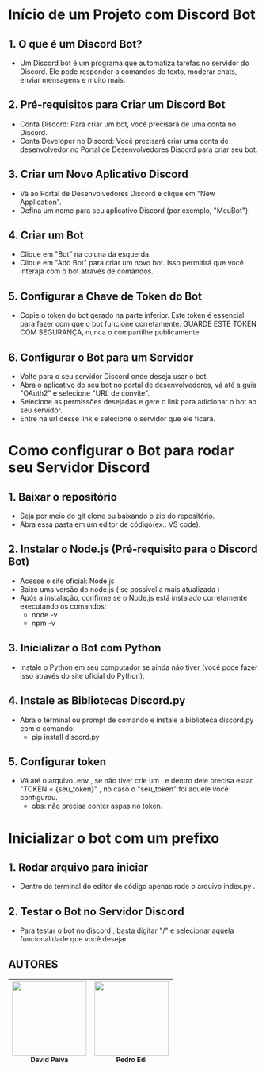 # Início de um Projeto com Discord Bot
## 1. O que é um Discord Bot?
- Um Discord bot é um programa que automatiza tarefas no servidor do Discord. Ele pode responder a comandos de texto, moderar chats, enviar mensagens e muito mais.

## 2. Pré-requisitos para Criar um Discord Bot
- Conta Discord: Para criar um bot, você precisará de uma conta no Discord.
- Conta Developer no Discord: Você precisará criar uma conta de desenvolvedor no Portal de Desenvolvedores Discord para criar seu bot.

## 3. Criar um Novo Aplicativo Discord
- Vá ao Portal de Desenvolvedores Discord e clique em "New Application".
- Defina um nome para seu aplicativo Discord (por exemplo, "MeuBot").

## 4. Criar um Bot
- Clique em "Bot" na coluna da esquerda.
- Clique em "Add Bot" para criar um novo bot. Isso permitirá que você interaja com o bot através de comandos.

## 5. Configurar a Chave de Token do Bot
- Copie o token do bot gerado na parte inferior. Este token é essencial para fazer com que o bot funcione corretamente. GUARDE ESTE TOKEN COM SEGURANÇA, nunca o compartilhe publicamente.

## 6. Configurar o Bot para um Servidor
- Volte para o seu servidor Discord onde deseja usar o bot.
- Abra o aplicativo do seu bot no portal de desenvolvedores, vá até a guia "OAuth2" e selecione "URL de convite".
- Selecione as permissões desejadas e gere o link para adicionar o bot ao seu servidor.
- Entre na url desse link e selecione o servidor que ele ficará.

# Como configurar o Bot para rodar seu Servidor Discord

## 1. Baixar o repositório
- Seja por meio do git clone ou baixando o zip do repositório.
- Abra essa pasta em um editor de código(ex.: VS code).

## 2. Instalar o Node.js (Pré-requisito para o Discord Bot)
- Acesse o site oficial: Node.js
- Baixe uma versão do node.js ( se possível a mais atualizada )
- Após a instalação, confirme se o Node.js está instalado corretamente executando os comandos:
  - node -v
  - npm -v

## 3. Inicializar o Bot com Python
- Instale o Python em seu computador se ainda não tiver (você pode fazer isso através do site oficial do Python).

## 4. Instale as Bibliotecas Discord.py
- Abra o terminal ou prompt de comando e instale a biblioteca discord.py com o comando:
  - pip install discord.py

## 5. Configurar token
 - Vá até o arquivo .env , se não tiver crie um , e dentro dele precisa estar "TOKEN = {seu_token}" , no caso o "seu_token" foi aquele você configurou.
   - obs: não precisa conter aspas no token.

# Inicializar o bot com um prefixo
## 1. Rodar arquivo para iniciar
- Dentro do terminal do editor de código apenas rode o arquivo index.py .

## 2. Testar o Bot no Servidor Discord
- Para testar o bot no discord , basta digitar "/" e selecionar aquela funcionalidade que você desejar.

## AUTORES

| [<img src="https://avatars.githubusercontent.com/u/124364476?v=4" width=150><br><sub>David Paiva</sub>](https://github.com/davidmtg) | [<img src="https://avatars.githubusercontent.com/u/107737145?v=4" width=150><br><sub>Pedro Edi</sub>](https://github.com/Pedro-Edi) |
| :---: | :---: |

